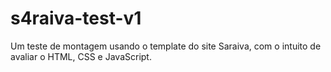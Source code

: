 # s4raiva-test-v1
Um teste de montagem usando o template do site Saraiva, com o intuito de avaliar o HTML, CSS e JavaScript.
